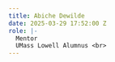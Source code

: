 ```yaml
---
title: Abiche Dewilde
date: 2025-03-29 17:52:00 Z
role: |-
  Mentor
  UMass Lowell Alumnus <br>
---
```


